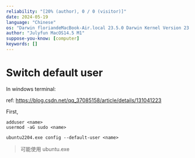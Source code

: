 ```yaml
---
reliability: "[20% (author), 0 / 0 (visitor)]"
date: 2024-05-19
language: "Chinese"
os: "Darwin floriandeMacBook-Air.local 23.5.0 Darwin Kernel Version 23.5.0: Wed May  1 20:16:51 PDT 2024; root:xnu-10063.121.3~5/RELEASE_ARM64_T8103 arm64"
author: "Julyfun MacOS14.5 M1"
suppose-you-know: [computer]
keywords: []
---
```


# Switch default user

In windows terminal:

ref: https://blog.csdn.net/qq_37085158/article/details/131041223

First, 

```
adduser <name>
usermod -aG sudo <name>
```

```
ubuntu2204.exe config --default-user <name>
```

> 可能使用 ubuntu.exe

